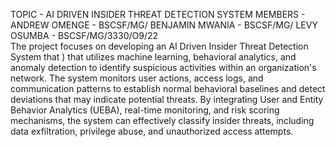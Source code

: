 TOPIC - AI DRIVEN INSIDER THREAT DETECTION SYSTEM
MEMBERS - ANDREW OMENGE - BSCSF/MG/
          BENJAMIN MWANIA - BSCSF/MG/
          LEVY OSUMBA - BSCSF/MG/3330/O9/22  
The project focuses on developing an AI Driven Insider Threat Detection System that ) that utilizes machine learning, behavioral analytics, and anomaly detection to identify suspicious activities within an organization's network. The system monitors user actions, access logs, and communication patterns to establish normal behavioral baselines and detect deviations that may indicate potential threats. By integrating User and Entity Behavior Analytics (UEBA), real-time monitoring, and risk scoring mechanisms, the system can effectively classify insider threats, including data exfiltration, privilege abuse, and unauthorized access attempts.
